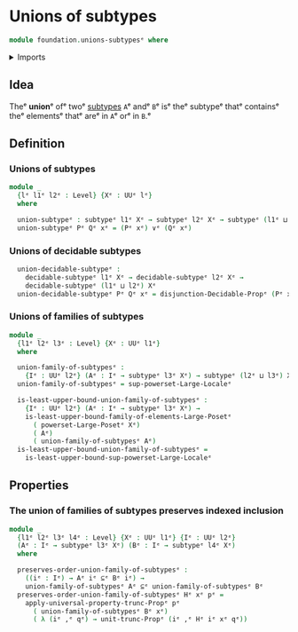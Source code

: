 # Unions of subtypes

```agda
module foundation.unions-subtypesᵉ where
```

<details><summary>Imports</summary>

```agda
open import foundation.decidable-subtypesᵉ
open import foundation.dependent-pair-typesᵉ
open import foundation.disjunctionᵉ
open import foundation.large-locale-of-subtypesᵉ
open import foundation.powersetsᵉ
open import foundation.propositional-truncationsᵉ
open import foundation.universe-levelsᵉ

open import foundation-core.subtypesᵉ

open import order-theory.least-upper-bounds-large-posetsᵉ
```

</details>

## Idea

Theᵉ **union**ᵉ ofᵉ twoᵉ [subtypes](foundation-core.subtypes.mdᵉ) `A`ᵉ andᵉ `B`ᵉ isᵉ theᵉ
subtypeᵉ thatᵉ containsᵉ theᵉ elementsᵉ thatᵉ areᵉ in `A`ᵉ orᵉ in `B`.ᵉ

## Definition

### Unions of subtypes

```agda
module _
  {lᵉ l1ᵉ l2ᵉ : Level} {Xᵉ : UUᵉ lᵉ}
  where

  union-subtypeᵉ : subtypeᵉ l1ᵉ Xᵉ → subtypeᵉ l2ᵉ Xᵉ → subtypeᵉ (l1ᵉ ⊔ l2ᵉ) Xᵉ
  union-subtypeᵉ Pᵉ Qᵉ xᵉ = (Pᵉ xᵉ) ∨ᵉ (Qᵉ xᵉ)
```

### Unions of decidable subtypes

```agda
  union-decidable-subtypeᵉ :
    decidable-subtypeᵉ l1ᵉ Xᵉ → decidable-subtypeᵉ l2ᵉ Xᵉ →
    decidable-subtypeᵉ (l1ᵉ ⊔ l2ᵉ) Xᵉ
  union-decidable-subtypeᵉ Pᵉ Qᵉ xᵉ = disjunction-Decidable-Propᵉ (Pᵉ xᵉ) (Qᵉ xᵉ)
```

### Unions of families of subtypes

```agda
module _
  {l1ᵉ l2ᵉ l3ᵉ : Level} {Xᵉ : UUᵉ l1ᵉ}
  where

  union-family-of-subtypesᵉ :
    {Iᵉ : UUᵉ l2ᵉ} (Aᵉ : Iᵉ → subtypeᵉ l3ᵉ Xᵉ) → subtypeᵉ (l2ᵉ ⊔ l3ᵉ) Xᵉ
  union-family-of-subtypesᵉ = sup-powerset-Large-Localeᵉ

  is-least-upper-bound-union-family-of-subtypesᵉ :
    {Iᵉ : UUᵉ l2ᵉ} (Aᵉ : Iᵉ → subtypeᵉ l3ᵉ Xᵉ) →
    is-least-upper-bound-family-of-elements-Large-Posetᵉ
      ( powerset-Large-Posetᵉ Xᵉ)
      ( Aᵉ)
      ( union-family-of-subtypesᵉ Aᵉ)
  is-least-upper-bound-union-family-of-subtypesᵉ =
    is-least-upper-bound-sup-powerset-Large-Localeᵉ
```

## Properties

### The union of families of subtypes preserves indexed inclusion

```agda
module _
  {l1ᵉ l2ᵉ l3ᵉ l4ᵉ : Level} {Xᵉ : UUᵉ l1ᵉ} {Iᵉ : UUᵉ l2ᵉ}
  (Aᵉ : Iᵉ → subtypeᵉ l3ᵉ Xᵉ) (Bᵉ : Iᵉ → subtypeᵉ l4ᵉ Xᵉ)
  where

  preserves-order-union-family-of-subtypesᵉ :
    ((iᵉ : Iᵉ) → Aᵉ iᵉ ⊆ᵉ Bᵉ iᵉ) →
    union-family-of-subtypesᵉ Aᵉ ⊆ᵉ union-family-of-subtypesᵉ Bᵉ
  preserves-order-union-family-of-subtypesᵉ Hᵉ xᵉ pᵉ =
    apply-universal-property-trunc-Propᵉ pᵉ
      ( union-family-of-subtypesᵉ Bᵉ xᵉ)
      ( λ (iᵉ ,ᵉ qᵉ) → unit-trunc-Propᵉ (iᵉ ,ᵉ Hᵉ iᵉ xᵉ qᵉ))
```